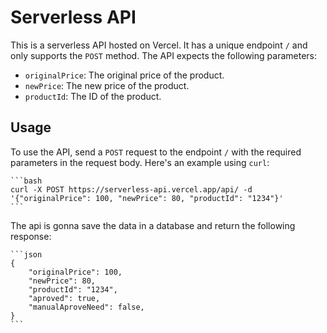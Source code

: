 # Serverless API

This is a serverless API hosted on Vercel. It has a unique endpoint `/` and only supports the `POST` method. The API expects the following parameters:

- `originalPrice`: The original price of the product.
- `newPrice`: The new price of the product.
- `productId`: The ID of the product.
  
## Usage

To use the API, send a `POST` request to the endpoint `/` with the required parameters in the request body. Here's an example using `curl`:

    ```bash
    curl -X POST https://serverless-api.vercel.app/api/ -d '{"originalPrice": 100, "newPrice": 80, "productId": "1234"}'
    ```
The api is gonna save the data in a database and return the following response:

    ```json
    {
        "originalPrice": 100,
        "newPrice": 80,
        "productId": "1234",
        "aproved": true,
        "manualAproveNeed": false,
    }
    ```